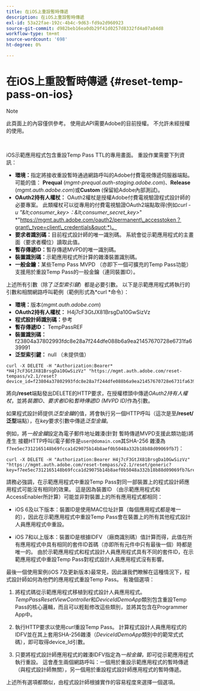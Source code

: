 ```yaml
---
title: 在iOS上重設暫時傳遞
description: 在iOS上重設暫時傳遞
exl-id: 53a22fae-192c-4b4c-9d63-fd9a2d960923
source-git-commit: d982beb16ea0db29f41d0257d8332fd4a07a84d8
workflow-type: tm+mt
source-wordcount: '698'
ht-degree: 0%

---
```


# 在iOS上重設暫時傳遞 {#reset-temp-pass-on-ios}

>[!NOTE]
>
>此頁面上的內容僅供參考。 使用此API需要Adobe的目前授權。 不允許未經授權的使用。

</br>

iOS示範應用程式包含重設Temp Pass TTL的專用畫面。 重設作業需要下列資訊：

- **環境：**&#x200B;指定將接收重設暫時通過網路呼叫的Adobe付費電視傳遞伺服器端點。 可能的值： **Prequal** (*mgmt-prequal.auth-staging.adobe.com*)、**Release** (*mgmt.auth.adobe.com*)或&#x200B;**Custom** (保留給Adobe內部測試)。
- **OAuth2持有人權杖：** OAuth2權杖是授權Adobe付費電視驗證程式設計師的必要專案。 此類權杖可以從專用的付費電視驗證OAuth2端點取得(例如&#x200B;*curl -u &quot;\&lt;consumer\_key\>：\&lt;consumer\_secret\_key\>*&quot; *&quot;https://mgmt.auth.adobe.com/oauth2/permanent\_accesstoken？grant\_type=client\_credentials&quot;*)。
- **要求者識別碼：**&#x200B;目前程式設計師的唯一識別碼。 系統會從示範應用程式的主畫面（要求者欄位）讀取此值。
- **暫存傳遞ID：**&#x200B;暫存傳遞MVPD的唯一識別碼。
- **裝置識別碼：**&#x200B;示範應用程式所計算的雜湊裝置識別碼。
- **一般金鑰：**&#x200B;某些Temp Pass MVPD （亦即下一個可擴充的Temp Pass功能）支援用於重設Temp Pass的一般金鑰（連同裝置ID）。

上述所有引數（除了&#x200B;*泛型索引鍵*）都是必要引數。 以下是示範應用程式將執行的引數和相關網路呼叫範例（範例形式為*curl *命令）：

- **環境：**&#x200B;版本(*mgmt.auth.adobe.com*)
- **OAuth2持有人權杖：** H4j7cF3GtJX81BrsgDa10GwSizVz
- **程式設計師識別碼：**&#x200B;參考
- **暫存傳遞ID：** TempPassREF
- **裝置識別碼：** f23804a37802993fdc8e28a7f244dfe088b6a9ea21457670728e6731fa639991
- **泛型索引鍵：** null （未提供值）

```curl
curl -X DELETE -H "Authorization:Bearer* *H4j7cF3GtJX81BrsgDa10GwSizVz" "https://mgmt.auth.adobe.com/reset-tempass/v2.1/reset?device_id=f23804a37802993fdc8e28a7f244dfe088b6a9ea21457670728e6731fa639991&requestor_id=REF&mvpd_id=TempPassREF"
```

將向&#x200B;**/reset**&#x200B;端點發出DELETE的HTTP要求，在授權標頭中傳遞&#x200B;*OAuth2持有人權杖*，並將&#x200B;*裝置ID*、*要求者ID*&#x200B;和&#x200B;*暫時傳遞ID (MVPD ID)*&#x200B;作為引數。

如果程式設計師提供&#x200B;*泛型金鑰*&#x200B;的值，將會執行另一個HTTP呼叫（這次是至&#x200B;**/reset/泛型**&#x200B;端點），在&#x200B;*key*&#x200B;要求引數中傳遞&#x200B;*泛型金鑰*。

例如，將&#x200B;*一般金鑰*設定為電子郵件地址雜湊(針對
暫時傳遞MVPD支援此類功能)將產生
接聽HTTP呼叫(電子郵件是`user@domain.com`其SHA-256
雜湊為`f7ee5ec7312165148b69fcca1d29075b14b8aef0b5048a332b18b88d09069fb7`)：

```curl
curl -X DELETE -H "Authorization:Bearer H4j7cF3GtJX81BrsgDa10GwSizVz"
"https://mgmt.auth.adobe.com/reset-tempass/v2.1/reset/generic?key=f7ee5ec7312165148b69fcca1d29075b14b8aef0b5048a332b18b88d09069fb7&requestor_id=REF&mvpd_id=TempPassREF"
```

請務必強調，在示範應用程式中重設Temp Pass對同一部裝置上的程式設計師應用程式可能沒有相同的效果。 這是因為裝置ID （由示範應用程式和AccessEnabler所計算）可能並非對裝置上的所有應用程式都相同：

- iOS 6及以下版本：裝置ID是使用MAC位址計算（每個應用程式都是唯一的），因此在示範應用程式中重設Temp Pass會在裝置上的所有其他程式設計人員應用程式中重設。

- iOS 7和以上版本：裝置ID是根據IDFV （廠商識別碼）值計算而得，此值在所有應用程式中具有相同的套件ID首碼（亦即所有元件中只有最後一個）時都是唯一的。 由於示範應用程式和程式設計人員應用程式具有不同的套件ID，在示範應用程式中重設Temp Pass對程式設計人員應用程式沒有影響。

最後一個使用案例(iOS 7及更新版本)最常見，因此讓我們瞭解在這種情況下，程式設計師如何為他們的應用程式重設Temp Pass。 有幾個選項：

1. 將程式碼從示範應用程式移植到程式設計人員應用程式。 *TempPassResetViewController*&#x200B;和&#x200B;*DeviceIdDemoApp*&#x200B;類別包含重設Temp Pass的核心邏輯，而且可以輕鬆修改這些類別，並將其包含在Programmer App中。

1. 執行HTTP要求以使用&#x200B;*curl*&#x200B;重設Temp Pass。 計算程式設計人員應用程式的IDFV並在其上套用SHA-256雜湊（*DeviceIdDemoApp*&#x200B;類別中的範常式式碼），即可取得device\_Id引數。

1. 只要將程式設計師應用程式的雜湊IDFV指定為&#x200B;*一般金鑰*，即可從示範應用程式執行重設。 這會產生兩個網路呼叫：一個用於重設示範應用程式的暫時傳遞（與程式設計師無關），另一個用於重設程式設計師應用程式的暫時傳遞。

上述所有選項都類似，由程式設計師根據實作的容易程度來選擇一個選項。
